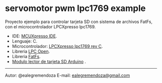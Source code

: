 #   servomotor pwm lpc1769 example
Proyecto ejemplo para controlar tarjeta SD con sistema de archivos FatFs, con el microcontrolador LPCXpresso lpc1769.

- IDE: [MCUXpresso IDE](https://www.nxp.com/design/software/development-software/mcuxpresso-software-and-tools-/mcuxpresso-integrated-development-environment-ide:MCUXpresso-IDE).
- Lenguaje: C.
- Microcontrolador: [LPCXpresso lpc1769 rev C](https://www.embeddedartists.com/products/lpc1769-lpcxpresso/).
- Libreria [LPC Open](https://www.nxp.com/design/microcontrollers-developer-resources/lpcopen-libraries-and-examples:LPC-OPEN-LIBRARIES).
- Libreria [FatFs](http://elm-chan.org/fsw/ff/00index_e.html). 
- [Modulo lector de tarjeta SD Arduino](https://www.amazon.com/SunFounder-Module-Socket-Reader-Arudino/dp/B00GBVXJHI/ref=sr_1_4?dchild=1&keywords=arduino+sd+card+module&qid=1615495540&sr=8-4) .
---
Autor: @ealegremendoza
E-mail: ealegremendoza@gmail.com
